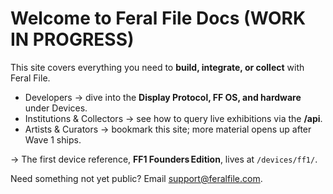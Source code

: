 # Welcome to Feral File Docs (WORK IN PROGRESS)

This site covers everything you need to **build, integrate, or collect** with Feral File.

* Developers → dive into the **Display Protocol, FF OS, and hardware** under Devices.
* Institutions & Collectors → see how to query live exhibitions via the **/api**.
* Artists & Curators → bookmark this site; more material opens up after Wave 1 ships.

→ The first device reference, **FF1 Founders Edition**, lives at `/devices/ff1/`.

Need something not yet public? Email support@feralfile.com.
